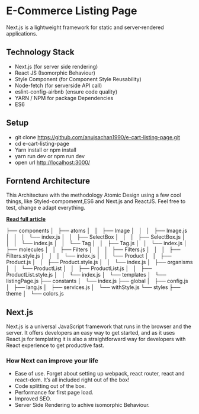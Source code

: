 # E-Commerce Listing Page

Next.js is a lightweight framework for static and server‑rendered applications.

## Technology Stack
- Next.js (for server side rendering)
- React JS (Isomorphic Behaviour)
- Style Component (for Component Style Reusability)
- Node-fetch (for serverside API call)
- eslint-config-airbnb (ensure code quality)
- YARN / NPM for package Dependencies
- ES6 


## Setup

- git clone https://github.com/anujsachan1990/e-cart-listing-page.git
- cd e-cart-listing-page
- Yarn install or npm install
- yarn run dev or npm run dev
- open url [http://localhost:3000/](http://localhost:3000/)

## Forntend Architecture

This Architecture with the methodology Atomic Design using a few cool things, like Styled-compomemt,ES6 and Next.js and ReactJS. 
Feel free to test, change e adapt everything. 

[**Read full article**](https://medium.com/@danilowoznica/atomic-design-with-react-e7aea8152957)


├── components
│   ├── atoms
│   │   ├── Image
│   │   │   ├── Image.js
│   │   │   └── index.js
│   │   ├── SelectBox
│   │   │   ├── SelectBox.js
│   │   │   └── index.js
│   │   └── Tag
│   │       ├── Tag.js
│   │       └── index.js
│   ├── molecules
│   │   ├── Filters
│   │   │   ├── Filters.js
│   │   │   ├── Filters.style.js
│   │   │   └── index.js
│   │   └── Product
│   │       ├── Product.js
│   │       ├── Product.style.js
│   │       └── index.js
│   ├── organisms
│   │   └── ProductList
│   │       ├── ProductList.js
│   │       ├── ProductList.style.js
│   │       └── index.js
│   └── templates
│       └── listingPage.js
├── constants
│   └── index.js
├── global
│   ├── config.js
│   ├── lang.js
│   ├── services.js
│   └── withStyle.js
└── styles
    ├── theme
    │   └── colors.js


## Next.js

Next.js is a universal JavaScript framework that runs in the browser and the server. It offers developers an easy way to get started, and as it uses React.js for templating it is also a straightforward way for developers with React experience to get productive fast.

### How Next can improve your life
- Ease of use. Forget about setting up webpack, react router, react and react-dom. It’s all     included right out of the box!
-  Code splitting out of the box.
-  Performance for first page load.
-  Improved SEO.
- Server Side Rendering to achive isomorphic Behaviour.
